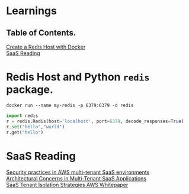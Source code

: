 # Learnings

## Table of Contents. 
[Create a Redis Host with Docker](#redis-host-and-python-redis-package)  
[SaaS Reading](#SaaS-Reading)  

# Redis Host and Python `redis` package.
```shell
docker run --name my-redis -p 6379:6379 -d redis
```
```python
import redis
r = redis.Redis(host='localhost', port=6379, decode_responses=True)
r.set("hello","world")
r.get("hello")
```

# SaaS Reading
[Security practices in AWS multi-tenant SaaS environments](https://aws.amazon.com/blogs/security/security-practices-in-aws-multi-tenant-saas-environments/)  
[Architectural Concerns in Multi-Tenant SaaS Applications](https://web.archive.org/web/20150221181153/http://se2.informatik.uni-wuerzburg.de/pa/uploads/papers/paper-371.pdf)  
[SaaS Tenant Isolation Strategies AWS Whitepaper](https://d1.awsstatic.com/whitepapers/saas-tenant-isolation-strategies.pdf)  
[]()  
[]()  
[]()  
